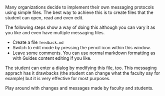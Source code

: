 Many organizations decide to implement their own messaging protocols using simple files. The best way to achieve this is to create files that the student can open, read and even edit. 

The following steps show a way of doing this although you can vary it as you like and even have multiple messaging files.

- Create a file `feedback.md`
- Switch to edit mode by pressing the pencil icon within this window.
- Leave some comments. You can use normal markdown formatting as with Guides content editing if you like.

The student can enter a dialog by modifying this file, too. This messaging apprach has it drawbacks (the student can change what the faculty say for example) but it is very effective for most purposes.

Play around with changes and messages made by faculty and students.
